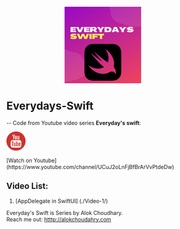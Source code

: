 <p align="center">
  <img src="images/Everydays-Swift.png" width="200" title="EveryDay's Swift logo">
</p>

# Everydays-Swift
--
Code from Youtube video series **Everyday's swift**: <br>
<a href="https://www.youtube.com/channel/UCuJ2oLnFjBfBrArVvPtdeDw">
<p align="left">
  <img src="images/youtube.png" width="50" title="EveryDay's Swift logo">
</p> </a>
 [Watch on Youtube](https://www.youtube.com/channel/UCuJ2oLnFjBfBrArVvPtdeDw)

## Video List: 
1. [AppDelegate in SwiftUI] (./Video-1/)





Everyday's Swift is Series by Alok Choudhary.<br> 
Reach me out: [htttp://alokchoudahry.com](htttp://alokchoudahry.com) 
